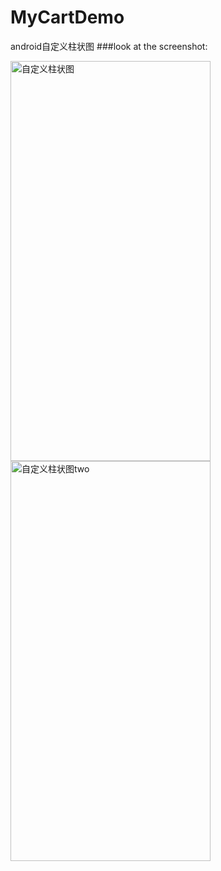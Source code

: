 # MyCartDemo
android自定义柱状图
###look at the screenshot:

<img src="http://img.blog.csdn.net/20161220225449350?watermark/2/text/aHR0cDovL2Jsb2cuY3Nkbi5uZXQvbHloaGo=/font/5a6L5L2T/fontsize/400/fill/I0JBQkFCMA==/dissolve/70/gravity/SouthEast" width = "320" height = "640" alt="自定义柱状图" align=center />

<img src="https://github.com/yyyAndroid/MyCartDemo/blob/master/GIF.gif" width = "320" height = "640" alt="自定义柱状图two" align=center />